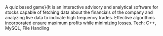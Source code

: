 A quiz based game}{It is an interactive advisory and analytical software for stocks capable of fetching data about the financials of the company and analyzing live data to indicate high frequency trades. Effective algorithms incorporated ensure maximum profits while minimizing losses. Tech: C++, MySQL, File Handling
